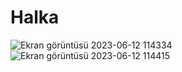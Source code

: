 # Halka
![Ekran görüntüsü 2023-06-12 114334](https://github.com/Ogubenn/Circle_Game/assets/88947242/a43a9a35-37fa-4f2d-85a4-fc06151aec62)
![Ekran görüntüsü 2023-06-12 114415](https://github.com/Ogubenn/Circle_Game/assets/88947242/acb85933-f659-4119-a9fb-e15879cb2ad8)
